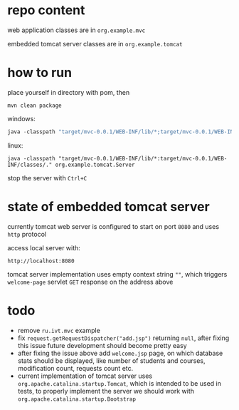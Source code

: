 # repo content

web application classes are in `org.example.mvc`

embedded tomcat server classes are in `org.example.tomcat`



# how to run

place yourself in directory with pom, then

```shell
mvn clean package
```
windows:
```powershell
java -classpath "target/mvc-0.0.1/WEB-INF/lib/*;target/mvc-0.0.1/WEB-INF/classes/." org.example.tomcat.Server
```
linux:
```shell
java -classpath "target/mvc-0.0.1/WEB-INF/lib/*:target/mvc-0.0.1/WEB-INF/classes/." org.example.tomcat.Server
```

stop the server with `Ctrl+C`

# state of embedded tomcat server

currently tomcat web server is configured to start on port `8080` and uses `http` protocol

access local server with:

```
http://localhost:8080
```

tomcat server implementation uses empty context string `""`, which triggers `welcome-page` servlet `GET` response on the address above 

# todo

- remove `ru.ivt.mvc` example
- fix `request.getRequestDispatcher("add.jsp")` returning `null`, after fixing this issue future development should become pretty easy
- after fixing the issue above add `welcome.jsp` page, on which database stats should be displayed, like number of students and courses, modification count, requests count etc.
- current implementation of tomcat server uses `org.apache.catalina.startup.Tomcat`, which is intended to be used in tests, to properly implement the server we should work with `org.apache.catalina.startup.Bootstrap`